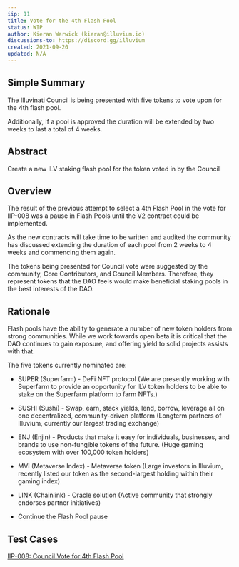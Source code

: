 ```yaml
---
iip: 11
title: Vote for the 4th Flash Pool
status: WIP
author: Kieran Warwick (kieran@illuvium.io)
discussions-to: https://discord.gg/illuvium
created: 2021-09-20
updated: N/A
---
```


## Simple Summary
The Illuvinati Council is being presented with five tokens to vote upon for the 4th flash pool. 

Additionally, if a pool is approved the duration will be extended by two weeks to last a total of 4 weeks. 

## Abstract
Create a new ILV staking flash pool for the token voted in by the Council

## Overview
The result of the previous attempt to select a 4th Flash Pool in the vote for IIP-008 was a pause in Flash Pools until the V2 contract could be implemented. 

As the new contracts will take time to be written and audited the community has discussed extending the duration of each pool from 2 weeks to 4 weeks and commencing them again. 

The tokens being presented for Council vote were suggested by the community, Core Contributors, and Council Members. Therefore, they represent tokens that the DAO feels would make beneficial staking pools in the best interests of the DAO.

## Rationale
Flash pools have the ability to generate a number of new token holders from strong communities. While we work towards open beta it is critical that the DAO continues to gain exposure, and offering yield to solid projects assists with that. 

The five tokens currently nominated are:

* SUPER (Superfarm) - DeFi NFT protocol (We are presently working with Superfarm to provide an opportunity for ILV token holders to be able to stake on the Superfarm platform to farm NFTs.)

* SUSHI (Sushi) - Swap, earn, stack yields, lend, borrow, leverage all on one decentralized, community-driven platform (Longterm partners of Illuvium, currently our largest trading exchange)

* ENJ (Enjin) - Products that make it easy for individuals, businesses, and brands to use non-fungible tokens of the future. (Huge gaming ecosystem with over 100,000 token holders)

* MVI (Metaverse Index) - Metaverse token (Large investors in Illuvium, recently listed our token as the second-largest holding within their gaming index)

* LINK (Chainlink) - Oracle solution (Active community that strongly endorses partner initiatives)

* Continue the Flash Pool pause

## Test Cases
[IIP-008: Council Vote for 4th Flash Pool](https://gov.illuvium.io/#/ilvgov.eth/proposal/QmSaA4Mv4nvkL6pHVmsXD86BechEZcFDtP2moqwyP7cTvf)